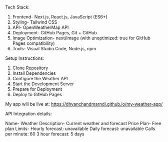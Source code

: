 Tech Stack:

1. Frontend- Next.js, React.js, JavaScript (ES6+)
2. Styling- Tailwind CSS
3. API-	OpenWeatherMap API
4. Deployment- GitHub Pages, Git + GitHub
5. Image Optimization- next/image (with unoptimized: true for GitHub Pages compatibility)
6. Tools- Visual Studio Code, Node.js, npm

Setup Instructions:

1. Clone Repository
2. Install Dependencies
3. Configure the Weather API
4. Start the Development Server
5. Prepare for Deployment
6. Deploy to GitHub Pages

My app will be live at: https://dhyanchandmarndi.github.io/my-weather-app/

API Integration details:

Name- Weather
Description- Current weather and forecast
Price Plan- Free plan
Limits- Hourly forecast: unavailable
        Daily forecast: unavailable
        Calls per minute: 60
        3 hour forecast: 5 days
  
